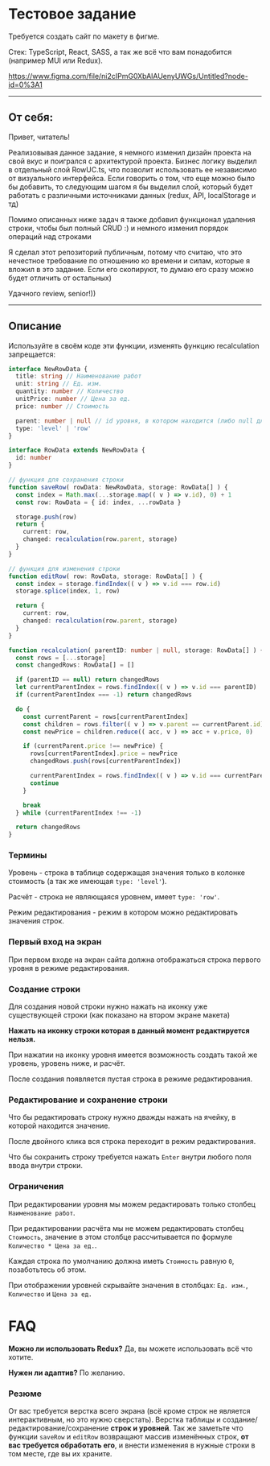 # Тестовое задание

Требуется создать сайт по макету в фигме. 

Стек: TypeScript, React, SASS, а так же всё что вам понадобится (например MUI
или Redux).

https://www.figma.com/file/ni2cIPmG0XbAlAUenyUWGs/Untitled?node-id=0%3A1

---
## От себя:

  Привет, читатель! 

  Реализовывая данное задание, я немного изменил дизайн проекта на свой вкус 
  и поигрался с архитектурой проекта. Бизнес логику выделил в отдельный слой RowUC.ts,
  что позволит использовать ее независимо от визуального интерфейса. 
  Если говорить о том, что еще можно было бы добавить, то следующим шагом я бы выделил слой, 
  который будет работать с различными источниками данных (redux, API, localStorage и тд)
  
  Помимо описанных ниже задач я также добавил функционал удаления строки, чтобы был полный CRUD :)
  и немного изменил порядок операций над строками

  Я сделал этот репозиторий публичным, потому что считаю, что это нечестное требование
  по отношению ко времени и силам, которые я вложил в это задание.
  Если его скопируют, то думаю его сразу можно будет отличить от остальных)

  Удачного review, senior!))

---

## Описание
Используйте в своём коде эти функции, изменять функцию recalculation запрещается:
```typescript
interface NewRowData {
  title: string // Наименование работ
  unit: string // Ед. изм.
  quantity: number // Количество
  unitPrice: number // Цена за ед.
  price: number // Стоимость

  parent: number | null // id уровня, в котором находится (либо null для первого уровня)
  type: 'level' | 'row'
}

interface RowData extends NewRowData {
  id: number
}

// функция для сохранения строки
function saveRow( rowData: NewRowData, storage: RowData[] ) {
  const index = Math.max(...storage.map(( v ) => v.id), 0) + 1
  const row: RowData = { id: index, ...rowData }

  storage.push(row)
  return {
    current: row,
    changed: recalculation(row.parent, storage)
  }
}

// функция для изменения строки
function editRow( row: RowData, storage: RowData[] ) {
  const index = storage.findIndex(( v ) => v.id === row.id)
  storage.splice(index, 1, row)

  return {
    current: row,
    changed: recalculation(row.parent, storage)
  }
}

function recalculation( parentID: number | null, storage: RowData[] ) {
  const rows = [...storage]
  const changedRows: RowData[] = []

  if (parentID == null) return changedRows
  let currentParentIndex = rows.findIndex(( v ) => v.id === parentID)
  if (currentParentIndex === -1) return changedRows

  do {
    const currentParent = rows[currentParentIndex]
    const children = rows.filter(( v ) => v.parent == currentParent.id)
    const newPrice = children.reduce(( acc, v ) => acc + v.price, 0)

    if (currentParent.price !== newPrice) {
      rows[currentParentIndex].price = newPrice
      changedRows.push(rows[currentParentIndex])

      currentParentIndex = rows.findIndex(( v ) => v.id === currentParent.parent)
      continue
    }

    break
  } while (currentParentIndex !== -1)

  return changedRows
}
```

### Термины

Уровень - строка в таблице содержащая значения только в колонке стоимость (а так же имеющая `type: 'level'`).

Расчёт - строка не являющаяся уровнем, имеет `type: 'row'`.

Режим редактирования - режим в котором можно редактировать значения строк.

### Первый вход на экран

При первом входе на экран сайта должна отображаться строка первого уровня в режиме редактирования.

### Создание строки

Для создания новой строки нужно нажать на иконку уже существующей строки (как показано на втором экране макета)

**Нажать на иконку строки которая в данный момент редактируется нельзя.**

При нажатии на иконку уровня имеется возможность создать такой же уровень, уровень ниже, и расчёт.

После создания появляется пустая строка в режиме редактирования.

### Редактирование и сохранение строки

Что бы редактировать строку нужно дважды нажать на ячейку, в которой находится значение. 

После двойного клика вся строка переходит в режим редактирования.

Что бы сохранить строку требуется нажать `Enter` внутри любого поля ввода внутри строки.

### Ограничения

При редактировании уровня мы можем редактировать только столбец `Наименование работ`.

При редактировании расчёта мы не можем редактировать столбец `Стоимость`, значение в этом столбце рассчитывается по формуле `Количество * Цена за ед.`.

Каждая строка по умолчанию должна иметь `Стоимость` равную `0`, позаботьтесь об этом.

При отображении уровней скрывайте значения в столбцах: `Ед. изм.`, `Количество` и `Цена за ед.`

# FAQ

**Можно ли использовать Redux?**
Да, вы можете использовать всё что хотите.

**Нужен ли адаптив?**
По желанию.

### Резюме

От вас требуется верстка всего экрана (всё кроме строк не является интерактивным, но это нужно сверстать). Верстка таблицы и создание/редактирование/сохранение **строк и уровней**.
Так же заметьте что функции `saveRow` и `editRow` возвращают массив изменённых строк, **от вас требуется обработать его**, и внести изменения в нужные строки в том месте, где вы их храните.
